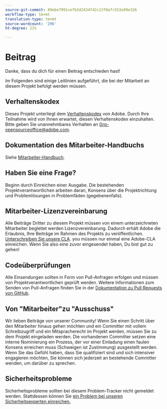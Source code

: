 ```yaml
---
source-git-commit: 89ebe7991ce7b3d2434f42c13f0a7c553a99e316
workflow-type: tm+mt
translation-type: tm+mt
source-wordcount: '296'
ht-degree: 21%

---
```

# Beitrag

Danke, dass du dich für einen Beitrag entschieden hast!

Im Folgenden sind einige Leitlinien aufgeführt, die bei der Mitarbeit an diesem Projekt befolgt werden müssen.

## Verhaltenskodex

Dieses Projekt unterliegt dem [Verhaltenskodex](code-of-conduct.md) von Adobe. Durch Ihre Teilnahme wird von Ihnen erwartet, diesen Verhaltenskodex einzuhalten. Bitte geben Sie unannehmbares Verhalten an
[Grp-opensourceoffice@adobe.com](mailto:Grp-opensourceoffice@adobe.com).

## Dokumentation des Mitarbeiter-Handbuchs

Siehe [Mitarbeiter-Handbuch](https://docs.adobe.com/content/help/en/contributor/contributor-guide/introduction.html).

## Haben Sie eine Frage?

Beginn durch Einreichen einer Ausgabe. Die bestehenden Projektverantwortlichen arbeiten daran,
Konsens über die Projektrichtung und Problemlösungen in Problemfäden
(gegebenenfalls).

## Mitarbeiter-Lizenzvereinbarung

Alle Beiträge Dritter zu diesem Projekt müssen von einem unterzeichneten Mitarbeiter begleitet werden
Lizenzvereinbarung. Dadurch erhält Adobe die Erlaubnis, Ihre Beiträge im Rahmen des Projekts zu veröffentlichen. [Unterschreiben Sie unsere CLA](http://opensource.adobe.com/cla.html). you
müssen nur einmal eine Adobe-CLA einreichen. Wenn Sie also eine zuvor eingesendet haben,
Du bist gut zu gehen!

## Codeüberprüfungen

Alle Einsendungen sollten in Form von Pull-Anfragen erfolgen und müssen von Projektverantwortlichen geprüft werden. Weitere Informationen zum Senden von Pull-Anfragen finden Sie in der [Dokumentation zu Pull Requests von GitHub](https://help.github.com/de/github/collaborating-with-issues-and-pull-requests/about-pull-requests).

<!--
Lastly, please follow the [pull request template](PULL_REQUEST_TEMPLATE.md) when
submitting a pull request!
-->

## Von &quot;Mitarbeiter&quot;zu &quot;Ausschuss&quot;

Wir lieben Beiträge von unserer Community! Wenn Sie einen Schritt über den Mitarbeiter hinaus gehen möchten
und ein Committer mit vollem Schreibzugriff und ein Mitspracherecht im Projekt werden, müssen Sie
zu dem Projekt eingeladen werden. Die vorhandenen Committer setzen eine interne Nominierung ein
Prozess, der vor einer Einladung einen faulen Konsens erreichen muss (Schweigen ist Zustimmung)
ausgestellt werden. Wenn Sie das Gefühl haben, dass Sie qualifiziert sind und sich intensiver engagieren möchten,
Sie können sich jederzeit an bestehende Committer wenden, um darüber zu sprechen.

## Sicherheitsprobleme

Sicherheitsprobleme sollten bei diesem Problem-Tracker nicht gemeldet werden. Stattdessen können Sie [ein Problem bei unseren Sicherheitsexperten einreichen.](https://helpx.adobe.com/security/alertus.html)
